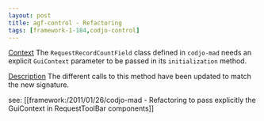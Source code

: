 ```yaml
---
layout: post
title: agf-control - Refactoring
tags: [framework-1-184,codjo-control]
---
```

<u>Context</u>
The ```RequestRecordCountField``` class defined in ```codjo-mad``` needs an explicit ```GuiContext``` parameter to be passed in its ```initialization``` method.

<u>Description</u>
The different calls to this method have been updated to match the new signature.

see: [[framework:/2011/01/26/codjo-mad - Refactoring to pass explicitly the GuiContext in RequestToolBar components]]